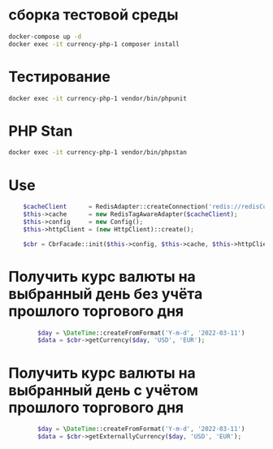 # сборка тестовой среды
```bash
docker-compose up -d
docker exec -it currency-php-1 composer install
```
# Тестирование

```bash
docker exec -it currency-php-1 vendor/bin/phpunit
```

# PHP Stan

```bash
docker exec -it currency-php-1 vendor/bin/phpstan
```

# Use

```php
    $cacheClient      = RedisAdapter::createConnection('redis://redisCurrency:6379');
    $this->cache      = new RedisTagAwareAdapter($cacheClient);
    $this->config     = new Config();
    $this->httpClient = (new HttpClient)::create();

    $cbr = CbrFacade::init($this->config, $this->cache, $this->httpClient);
```

# Получить курс валюты на выбранный день без учёта прошлого торгового дня

```php
        $day = \DateTime::createFromFormat('Y-m-d', '2022-03-11')
        $data = $cbr->getCurrency($day, 'USD', 'EUR');

```

# Получить курс валюты на выбранный день с учётом прошлого торгового дня

```php
        $day = \DateTime::createFromFormat('Y-m-d', '2022-03-11')
        $data = $cbr->getExternallyCurrency($day, 'USD', 'EUR');
```
